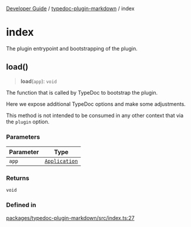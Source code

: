 [Developer Guide](../../README.md) / [typedoc-plugin-markdown](../README.md) / index

# index

The plugin entrypoint and bootstrapping of the plugin.

## load()

> **load**(`app`): `void`

The function that is called by TypeDoc to bootstrap the plugin.

Here we expose additional TypeDoc options and make some adjustments.

This method is not intended to be consumed in any other context that via the `plugin` option.

### Parameters

| Parameter | Type                                                              |
| --------- | ----------------------------------------------------------------- |
| `app`     | [`Application`](https://typedoc.org/api/classes/Application.html) |

### Returns

`void`

### Defined in

[packages/typedoc-plugin-markdown/src/index.ts:27](https://github.com/typedoc2md/typedoc-plugin-markdown/blob/main/packages/typedoc-plugin-markdown/src/index.ts#L27)
